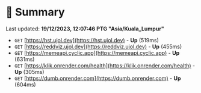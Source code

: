 # 📖 Summary
Last updated: **19/12/2023, 12:07:46 PTG "Asia/Kuala_Lumpur"**

- `GET` [https://hst.ujol.dev](https://hst.ujol.dev) - **Up** (519ms)
- `GET` [https://reddviz.ujol.dev](https://reddviz.ujol.dev) - **Up** (455ms)
- `GET` [https://memeapi.cyclic.app](https://memeapi.cyclic.app) - **Up** (631ms)
- `GET` [https://klik.onrender.com/health](https://klik.onrender.com/health) - **Up** (305ms)
- `GET` [https://dumb.onrender.com](https://dumb.onrender.com) - **Up** (604ms)
